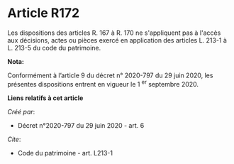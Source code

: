 # Article R172

Les dispositions des articles R. 167 à R. 170 ne s'appliquent pas à l'accès aux décisions, actes ou pièces exercé en
application des articles L. 213-1 à L. 213-5 du code du patrimoine.

**Nota:**

Conformément à l’article 9 du décret n° 2020-797 du 29 juin 2020, les présentes dispositions entrent en vigueur le 1
  <sup>er</sup> septembre 2020.

**Liens relatifs à cet article**

_Créé par_:

  - Décret n°2020-797 du 29 juin 2020 - art. 6

_Cite_:

  - Code du patrimoine - art. L213-1
